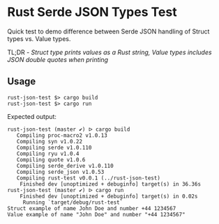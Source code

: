 # Rust Serde JSON Types Test

Quick test to demo difference between Serde JSON handling of Struct types vs. Value types.

TL;DR - _Struct type prints values as a Rust string, Value types includes JSON double quotes when printing_

## Usage

```
rust-json-test $> cargo build
rust-json-test $> cargo run
```

Expected output:

```
rust-json-test (master ✔) ᐅ cargo build
   Compiling proc-macro2 v1.0.13
   Compiling syn v1.0.22
   Compiling serde v1.0.110
   Compiling ryu v1.0.4
   Compiling quote v1.0.6
   Compiling serde_derive v1.0.110
   Compiling serde_json v1.0.53
   Compiling rust-test v0.0.1 (../rust-json-test)
    Finished dev [unoptimized + debuginfo] target(s) in 36.36s
rust-json-test (master ✔) ᐅ cargo run
    Finished dev [unoptimized + debuginfo] target(s) in 0.02s
     Running `target/debug/rust-test`
Struct example of name John Doe and number +44 1234567
Value example of name "John Doe" and number "+44 1234567"
```
